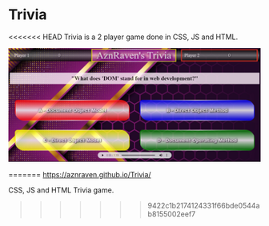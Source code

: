 # Trivia

<<<<<<< HEAD
Trivia is a 2 player game done in CSS, JS and HTML.

![AznRaven's Trivia](trivia.png)


=======
https://aznraven.github.io/Trivia/

CSS, JS and HTML Trivia game. 
>>>>>>> 9422c1b2174124331f66bde0544ab8155002eef7
